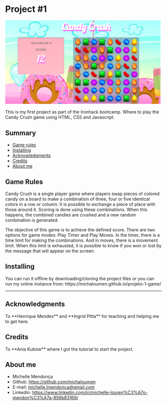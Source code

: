 # Project #1
<img src="Captura de tela de 2021-02-24 14-54-44.png" width="500">

<p>This is my first project as part of the Ironhack bootcamp. Where to play the Candy Crush game using HTML, CSS and Javascript.

## Summary 
- [Game rules](#game-rules)
- [Installing](#installing)
- [Acknowledgments](#acknowledgments)
- [Credits](#credits)
- [About me](#about-me)


## Game Rules
<p>Candy Crush is a single player game where players swap pieces of colored candy on a board to make a combination of three, four or five identical colors in a row or column. It is possible to exchange a piece of place with those around it. Scoring is done using these combinations. When this happens, the combined candies are crushed and a new random combination is generated.<br>
<p>The objective of this game is to achieve the defined score. There are two options for game modes: Play Timer and Play Moves. In the timer, there is a time limit for making the combinations. And in moves, there is a movement limit. When this limit is exhausted, it is possible to know if you won or lost by the message that will appear on the screen.

## Installing
<p>You can run it offline by downloading/cloning the project files or you can run my online instance from: https://michaloumen.github.io/projeto-1-game/

----------------------------
## Acknowledgments 
<p>To **Henrique Mendes** and **Ingrid Pitta** for teaching and helping me to get here.

## Credits 
<p>To **Ania Kubów** where I got the tutorial to start the project.

## About me  
* Michelle Mendonça 
* Github: https://github.com/michaloumen
* E-mail: michelle.lmendonca@gmail.com
* Linkedin: https://www.linkedin.com/in/michelle-louren%C3%A7o-mendon%C3%A7a-856b83169/

